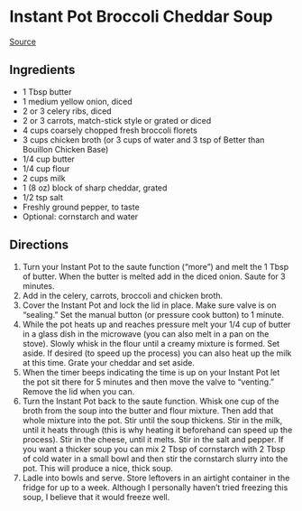 # Instant Pot Broccoli Cheddar Soup

[Source](https://www.365daysofcrockpot.com/instant-pot-broccoli-cheddar-soup/)

## Ingredients

- 1 Tbsp butter
- 1 medium yellow onion, diced
- 2 or 3 celery ribs, diced
- 2 or 3 carrots, match-stick style or grated or diced
- 4 cups coarsely chopped fresh broccoli florets
- 3 cups chicken broth (or 3 cups of water and 3 tsp of Better than Bouillon Chicken Base)
- 1/4 cup butter
- 1/4 cup flour
- 2 cups milk
- 1 (8 oz) block of sharp cheddar, grated
- 1/2 tsp salt
- Freshly ground pepper, to taste
- Optional: cornstarch and water

## Directions

1. Turn your Instant Pot to the saute function (“more”) and melt the 1 Tbsp of butter. When the butter is melted add in the diced onion. Saute for 3 minutes.
1. Add in the celery, carrots, broccoli and chicken broth.
1. Cover the Instant Pot and lock the lid in place. Make sure valve is on “sealing.” Set the manual button (or pressure cook button) to 1 minute.
1. While the pot heats up and reaches pressure melt your 1/4 cup of butter in a glass dish in the microwave (you can also melt in a pan on the stove). Slowly whisk in the flour until a creamy mixture is formed. Set aside. If desired (to speed up the process) you can also heat up the milk at this time. Grate your cheddar and set aside.
1. When the timer beeps indicating the time is up on your Instant Pot let the pot sit there for 5 minutes and then move the valve to “venting.” Remove the lid when you can.
1. Turn the Instant Pot back to the saute function. Whisk one cup of the broth from the soup into the butter and flour mixture. Then add that whole mixture into the pot. Stir until the soup thickens. Stir in the milk, until it heats through (this is why heating it beforehand can speed up the process). Stir in the cheese, until it melts. Stir in the salt and pepper. If you want a thicker soup you can mix 2 Tbsp of cornstarch with 2 Tbsp of cold water in a small bowl and then stir the cornstarch slurry into the pot. This will produce a nice, thick soup.
1. Ladle into bowls and serve. Store leftovers in an airtight container in the fridge for up to a week. Although I personally haven’t tried freezing this soup, I believe that it would freeze well.

